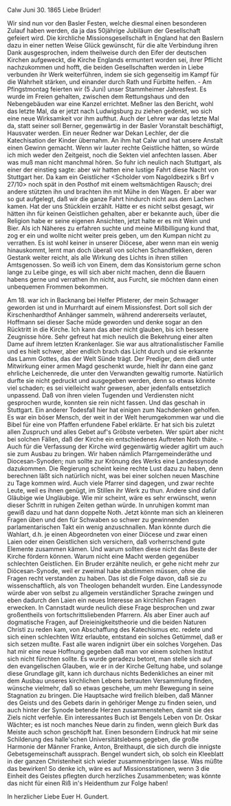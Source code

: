  Calw Juni 30. 1865
Liebe Brüder!

Wir sind nun vor den Basler Festen, welche diesmal einen besonderen Zulauf haben werden, da ja das 50jährige Jubiläum der Gesellschaft gefeiert wird. Die kirchliche Missionsgesellschaft in England hat den Baslern dazu in einer netten Weise Glück gewünscht, für die alte Verbindung ihren Dank ausgesprochen, indem theilweise durch den Eifer der deutschen Kirchen aufgeweckt, die Kirche Englands ermuntert worden sei, ihrer Pflicht nachzukommen und hofft, die beiden Gesellschaften werden in Liebe verbunden ihr Werk weiterführen, indem sie sich gegenseitig im Kampf für die Wahrheit stärken, und einander durch Rath und Fürbitte helfen. - Am Pfingstmontag feierten wir (5 Juni) unser Stammheimer Jahresfest. Es wurde im Freien gehalten, zwischen dem Rettungshaus und den Nebengebäuden war eine Kanzel errichtet. Meßner las den Bericht, wohl das letzte Mal, da er jetzt nach Ludwigsburg zu ziehen gedenkt, wo sich eine neue Wirksamkeit vor ihm aufthut. Auch der Lehrer war das letzte Mal da, statt seiner soll Berner, gegenwärtig in der Basler Voranstalt beschäftigt, Hausvater werden. Ein neuer Redner war Dekan Lechler, der die Katechisation der Kinder übernahm. An ihm hat Calw und hat unsere Anstalt einen Gewinn gemacht. Wenn wir lauter rechte Geistliche hätten, so würde ich mich weder den Zeitgeist, noch die Sekten viel anfechten lassen. Aber was muß man nicht manchmal hören. So fuhr ich neulich nach Stuttgart, als einer der einstieg sagte: aber wir hatten eine lustige Fahrt diese Nacht von Stuttgart her. Da kam ein Geistlicher <Scholder vom Nagoldbezirk s Brf v 27/10> noch spät in den Posthof mit einem weltsmächtigen Rausch; drei andere stützten ihn und brachten ihn mit Mühe in den Wagen. Er aber war so gut aufgelegt, daß wir die ganze Fahrt hindurch nicht aus dem Lachen kamen. Hat der uns Stücklein erzählt. Hätte er es nicht selbst gesagt, wir hätten ihn für keinen Geistlichen gehalten, aber er bekannte auch, über die Religion habe er seine eigenen Ansichten, jetzt halte er es mit Wein und Bier. Als ich Näheres zu erfahren suchte und meine Mißbilligung kund that, zog er ein und wollte nicht weiter preis geben, um den Kumpan nicht zu verrathen. Es ist wohl keiner in unserer Diöcese, aber wenn man ein wenig hinauskommt, lernt man doch überall von solchen Schandflekken, deren Gestank weiter reicht, als alle Wirkung des Lichts in ihren stillen Amtsgenossen. So weiß ich von Einem, dem das Konsistorium gerne schon lange zu Leibe ginge, es will sich aber nicht machen, denn die Bauern habens gerne und verrathen ihn nicht, aus Furcht, sie möchten dann einen unbequemen Frommen bekommen.

Am 18. war ich in Backnang bei Helfer Pfisterer, der mein Schwager geworden ist und in Murrhardt auf einem Missionsfest. Dort soll sich der Kirschenhardthof Anhänger sammeln, während andererseits verlautet, Hoffmann sei dieser Sache müde geworden und denke sogar an den Rücktritt in die Kirche. Ich kann das aber nicht glauben, bis ich bessere Zeugnisse höre. 
Sehr gefreut hat mich neulich die Bekehrung einer alten Dame auf ihrem letzten Krankenlager. Sie war aus altrationalistischer Familie und es hielt schwer, aber endlich brach das Licht durch und sie erkannte das Lamm Gottes, das der Welt Sünde trägt. Der Prediger, dem dieß unter Mitwirkung einer armen Magd geschenkt wurde, hielt ihr dann eine ganz ehrliche Leichenrede, die unter den Verwandten gewaltig rumorte. Natürlich durfte sie nicht gedruckt und ausgegeben werden, denn so etwas könnte viel schaden; es sei vielleicht wahr gewesen, aber jedenfalls entsetzlich unpassend. Daß von ihren vielen Tugenden und Verdiensten nicht gesprochen wurde, konnten sie rein nicht fassen. Und das geschah in Stuttgart. Ein anderer Todesfall hier hat einigen zum Nachdenken geholfen. Es war ein böser Mensch, der weit in der Welt herumgekommen war und die Bibel für eine von Pfaffen erfundene Fabel erklärte. Er hat sich bis zuletzt allen Zuspruch und alles Gebet auf's Gröbste verbeten. Wer spürt aber nicht bei solchen Fällen, daß der Kirche ein entschiedenes Auftreten Noth thäte. - Auch für die Verfassung der Kirche wird gegenwärtig wieder agitirt um auch sie zum Ausbau zu bringen. Wir haben nämlich Pfarrgemeinderäthe und Diocesan-Synoden; nun sollte zur Krönung des Werks eine Landessynode dazukommen. Die Regierung scheint keine rechte Lust dazu zu haben, denn berechnen läßt sich natürlich nicht, was bei einer solchen neuen Maschine zu Tage kommen wird. Auch viele Pfarrer sind dagegen, und zwar rechte Leute, weil es ihnen genügt, im Stillen ihr Werk zu thun. Andere sind dafür Gläubige wie Ungläubige. Wie mir scheint, wäre es sehr erwünscht, wenn dieser Schritt in ruhigen Zeiten gethan würde. In unruhigen kommt man gewiß dazu und hat dann doppelte Noth. Jetzt könnte man sich an kleineren Fragen üben und den für Schwaben so schwer zu gewinnenden parlamentarischen Takt ein wenig anzuschnallen. Man könnte durch die Wahlart, d.h. je einen Abgeordneten von einer Diöcese und zwar einen Laien oder einen Geistlichen sich versichern, daß vorherrschend gute Elemente zusammen kämen. Und warum sollten diese nicht das Beste der Kirche fördern können. Warum nicht eine Macht werden gegenüber schlechten Geistlichen. Ein Bruder erzählte neulich, er gehe nicht mehr zur Diöcesan-Synode, weil er zweimal habe abstimmen müssen, ohne die Fragen recht verstanden zu haben. Das ist die Folge davon, daß sie zu wissenschaftlich, als von Theologen behandelt wurden. Eine Landessynode würde aber von selbst zu allgemein verständlicher Sprache zwingen und eben dadurch den Laien ein neues Interesse an kirchlichen Fragen erwecken. In Cannstadt wurde neulich diese Frage besprochen und zwar großentheils von fortschrittsliebenden Pfarrern. Als aber Einer auch auf dogmatische Fragen, auf Dreieinigkeitstheorie und die beiden Naturen Christi zu reden kam, von Abschaffung des Katechismus etc. redete und sich einen schlechten Witz erlaubte, entstand ein solches Getümmel, daß er sich setzen mußte. Fast alle waren indignirt über ein solches Vorgehen. Das hat mir eine neue Hoffnung gegeben daß man vor einem solchen Institut sich nicht fürchten sollte. Es wurde geradezu betont, man stelle sich auf den evangelischen Glauben, wie er in der Kirche Geltung habe, und solange diese Grundlage gilt, kann ich durchaus nichts Bedenkliches an einer mit dem Ausbau unseres kirchlichen Lebens betrauten Versammlung finden, wünsche vielmehr, daß so etwas geschehe, um mehr Bewegung in seine Stagnation zu bringen. Die Hauptsache wird freilich bleiben, daß Männer des Geists und des Gebets darin in gehöriger Menge zu finden seien, und auch hinter der Synode betende Herzen zusammenstehen, damit sie des Ziels nicht verfehle. 
Ein interessantes Buch ist Bengels Leben von Dr. Oskar Wächter; es ist noch manches Neue darin zu finden, wenn gleich Burk das Meiste auch schon geschöpft hat. Einen besondern Eindruck hat mir seine Schilderung des halle'schen Universitätslebens gegeben, die große Harmonie der Männer Franke, Anton, Breithaupt, die sich durch die innigste Gebetsgemeinschaft aussprach. Bengel wundert sich, ob solch ein Kleeblatt in der ganzen Christenheit sich wieder zusammenbringen lasse. Was müßte das bewirken! So denke ich, wäre es auf Missionsstationen, wenn 3 die Einheit des Geistes pflegten durch herzliches Zusammenbeten; was könnte das nicht für einen Riß in's Heidenthum zur Folge haben!

 In herzlicher Liebe Euer
 H. Gundert.

